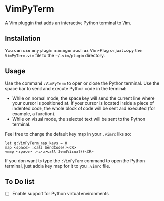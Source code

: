 # VimPyTerm

A Vim pluggin that adds an interactive Python terminal to Vim.

## Installation

You can use any plugin manager such as Vim-Plug or just copy the `VimPyTerm.vim` file to the `~/.vim/plugin` directory.

## Usage

Use the command `:VimPyTerm` to open or close the Python terminal. Use the space bar to send and execute Python code in the terminal:

- While on normal mode, the space key will send the current line where your cursor is positioned at. If your cursor is located inside a piece of indented code, the whole block of code will be sent and executed (for example, a function). 
- While on visual mode, the selected text will be sent to the Python terminal.

Feel free to change the default key map in your `.vimrc` like so:

```
let g:VimPyTerm_map_keys = 0
map <space> :call SendCode()<CR>
vmap <space> :<c-u>call SendVisual()<CR>
```

If you don want to type the `:VimPyTerm` command to open the Python terminal, just add a key map for it to you `.vimrc` file.


## To Do list

- [ ] Enable support for Python virtual environments
